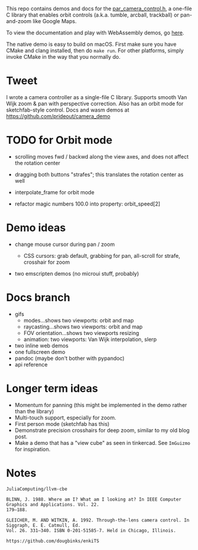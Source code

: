 This repo contains demos and docs for the [par_camera_control.h](https://github.com/prideout/par),
a one-file C library that enables orbit controls (a.k.a. tumble, arcball, trackball) or pan-and-zoom
like Google Maps.

To view the documentation and play with WebAssembly demos, go [here]().

The native demo is easy to build on macOS. First make sure you have CMake and clang installed, then
do `make run`. For other platforms, simply invoke CMake in the way that you normally do.

# Tweet

I wrote a camera controller as a single-file C library. Supports smooth Van Wijk zoom & pan with
perspective correction. Also has an orbit mode for sketchfab-style control. Docs and wasm demos at
https://github.com/prideout/camera_demo

# TODO for Orbit mode

- scrolling moves fwd / backwd along the view axes, and does not affect the rotation center

- dragging both buttons "strafes"; this translates the rotation center as well

- interpolate_frame for orbit mode

- refactor magic numbers 100.0 into property: orbit_speed[2]

# Demo ideas

- change mouse cursor during pan / zoom
    - CSS cursors: grab default, grabbing for pan, all-scroll for strafe, crosshair for zoom

- two emscripten demos (no microui stuff, probably)

# Docs branch

- gifs
    - modes...shows two viewports: orbit and map
    - raycasting...shows two viewports: orbit and map
    - FOV orientation...shows two viewports resizing
    - animation: two viewports: Van Wijk interpolation, slerp
- two inline web demos
- one fullscreen demo
- pandoc (maybe don't bother with pypandoc)
- api reference

# Longer term ideas

- Momentum for panning (this might be implemented in the demo rather than the library)
- Multi-touch support, especially for zoom.
- First person mode (sketchfab has this)
- Demonstrate precision crosshairs for deep zoom, similar to my old blog post.
- Make a demo that has a "view cube" as seen in tinkercad. See `ImGuizmo` for inspiration.

# Notes

```
JuliaComputing/llvm-cbe

BLINN, J. 1988. Where am I? What am I looking at? In IEEE Computer Graphics and Applications. Vol. 22.
179–188.

GLEICHER, M. AND WITKIN, A. 1992. Through-the-lens camera control. In Siggraph, E. E. Catmull, Ed.
Vol. 26. 331–340. ISBN 0-201-51585-7. Held in Chicago, Illinois.

https://github.com/dougbinks/enkiTS
```
